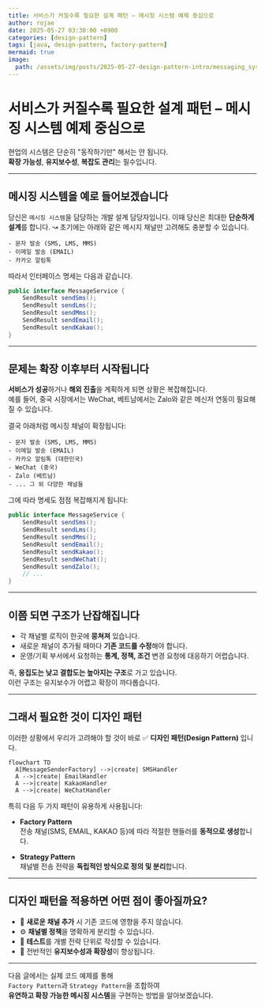 ```yaml
---
title: 서비스가 커질수록 필요한 설계 패턴 – 메시징 시스템 예제 중심으로 
author: rojae
date: 2025-05-27 03:30:00 +0900
categories: [design-pattern]
tags: [java, design-pattern, factory-pattern]
mermaid: true
image:
  path: /assets/img/posts/2025-05-27-design-pattern-intro/messaging_system.png
---
```


# 서비스가 커질수록 필요한 설계 패턴 – 메시징 시스템 예제 중심으로

현업의 시스템은 단순히 "동작하기만" 해서는 안 됩니다.  
**확장 가능성**, **유지보수성**, **복잡도 관리**는 필수입니다.

---

## 메시징 시스템을 예로 들어보겠습니다
당신은 `메시징 시스템`을 담당하는 개발 설계 담당자입니다.
이때 당신은 최대한 **단순하게 설계**를 합니다.
&rarrw; 초기에는 아래와 같은 메시지 채널만 고려해도 충분할 수 있습니다.

```
- 문자 발송 (SMS, LMS, MMS)
- 이메일 발송 (EMAIL)
- 카카오 알림톡
```

따라서 인터페이스 명세는 다음과 같습니다.

```java
public interface MessageService {
    SendResult sendSms();
    SendResult sendLms();
    SendResult sendMms();
    SendResult sendEmail();
    SendResult sendKakao();
}
```

---

## 문제는 확장 이후부터 시작됩니다

**서비스가 성공**하거나 **해외 진출**을 계획하게 되면 상황은 복잡해집니다.  
예를 들어, 중국 시장에서는 WeChat, 베트남에서는 Zalo와 같은 메신저 연동이 필요해질 수 있습니다.

결국 아래처럼 메시징 채널이 확장됩니다:

```
- 문자 발송 (SMS, LMS, MMS)
- 이메일 발송 (EMAIL)
- 카카오 알림톡 (대한민국)
- WeChat (중국)
- Zalo (베트남)
- ... 그 외 다양한 채널들
```

그에 따라 명세도 점점 복잡해지게 됩니다:

```java
public interface MessageService {
    SendResult sendSms();
    SendResult sendLms();
    SendResult sendMms();
    SendResult sendEmail();
    SendResult sendKakao();
    SendResult sendWeChat();
    SendResult sendZalo();
    // ...
}
```

---

## 이쯤 되면 구조가 난잡해집니다

- 각 채널별 로직이 한곳에 **뭉쳐져** 있습니다.
- 새로운 채널이 추가될 때마다 **기존 코드를 수정**해야 합니다.
- 운영/기획 부서에서 요청하는 **통계, 정책, 조건** 변경 요청에 대응하기 어렵습니다.

즉, **응집도는 낮고 결합도는 높아지는 구조**로 가고 있습니다.  
이런 구조는 유지보수가 어렵고 확장이 까다롭습니다.

---

## 그래서 필요한 것이 디자인 패턴

이러한 상황에서 우리가 고려해야 할 것이 
바로 ✅ **디자인 패턴(Design Pattern)** 입니다.

```mermaid
flowchart TD
  A[MessageSenderFactory] -->|create| SMSHandler
  A -->|create| EmailHandler
  A -->|create| KakaoHandler
  A -->|create| WeChatHandler
```

특히 다음 두 가지 패턴이 유용하게 사용됩니다:

- **Factory Pattern**  
  전송 채널(SMS, EMAIL, KAKAO 등)에 따라 적절한 핸들러를 **동적으로 생성**합니다.

- **Strategy Pattern**  
  채널별 전송 전략을 **독립적인 방식으로 정의 및 분리**합니다.

---

## 디자인 패턴을 적용하면 어떤 점이 좋아질까요?

- 🔌 **새로운 채널 추가** 시 기존 코드에 영향을 주지 않습니다.
- ⚙️ **채널별 정책**을 명확하게 분리할 수 있습니다.
- 🧪 **테스트**를 개별 전략 단위로 작성할 수 있습니다.
- 🧹 전반적인 **유지보수성과 확장성**이 향상됩니다.

---

다음 글에서는 실제 코드 예제를 통해  
`Factory Pattern`과 `Strategy Pattern`을 조합하여  
**유연하고 확장 가능한 메시징 시스템**을 구현하는 방법을 알아보겠습니다.
